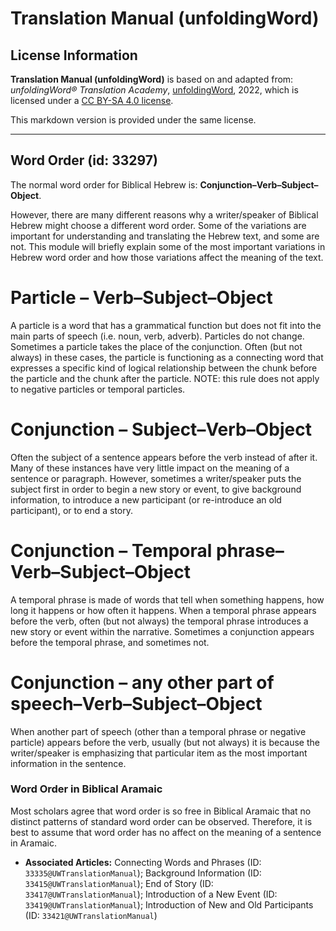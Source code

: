 # Translation Manual (unfoldingWord)

## License Information

**Translation Manual (unfoldingWord)** is based on and adapted from: _unfoldingWord® Translation Academy_, [unfoldingWord](https://unfoldingword.org/utw), 2022, which is licensed under a [CC BY-SA 4.0 license](https://creativecommons.org/licenses/by-sa/4.0/legalcode.en).

This markdown version is provided under the same license.



--------------------------------

## Word Order (id: 33297)

The normal word order for Biblical Hebrew is: **Conjunction–Verb–Subject–Object**.

However, there are many different reasons why a writer/speaker of Biblical Hebrew might choose a different word order. Some of the variations are important for understanding and translating the Hebrew text, and some are not. This module will briefly explain some of the most important variations in Hebrew word order and how those variations affect the meaning of the text.

**Particle** – Verb–Subject–Object
==================================

A particle is a word that has a grammatical function but does not fit into the main parts of speech (i.e. noun, verb, adverb). Particles do not change. Sometimes a particle takes the place of the conjunction. Often (but not always) in these cases, the particle is functioning as a connecting word that expresses a specific kind of logical relationship between the chunk before the particle and the chunk after the particle. NOTE: this rule does not apply to negative particles or temporal particles.

Conjunction – **Subject**–Verb–Object
=====================================

Often the subject of a sentence appears before the verb instead of after it. Many of these instances have very little impact on the meaning of a sentence or paragraph. However, sometimes a writer/speaker puts the subject first in order to begin a new story or event, to give background information, to introduce a new participant (or re\-introduce an old participant), or to end a story.

Conjunction – **Temporal phrase**–Verb–Subject–Object
=====================================================

A temporal phrase is made of words that tell when something happens, how long it happens or how often it happens. When a temporal phrase appears before the verb, often (but not always) the temporal phrase introduces a new story or event within the narrative. Sometimes a conjunction appears before the temporal phrase, and sometimes not.

Conjunction – **any other part of speech**–Verb–Subject–Object
==============================================================

When another part of speech (other than a temporal phrase or negative particle) appears before the verb, usually (but not always) it is because the writer/speaker is emphasizing that particular item as the most important information in the sentence.

### Word Order in Biblical Aramaic

Most scholars agree that word order is so free in Biblical Aramaic that no distinct patterns of standard word order can be observed. Therefore, it is best to assume that word order has no affect on the meaning of a sentence in Aramaic.

* **Associated Articles:** Connecting Words and Phrases (ID: `33335@UWTranslationManual`); Background Information (ID: `33415@UWTranslationManual`); End of Story (ID: `33417@UWTranslationManual`); Introduction of a New Event (ID: `33419@UWTranslationManual`); Introduction of New and Old Participants (ID: `33421@UWTranslationManual`)

